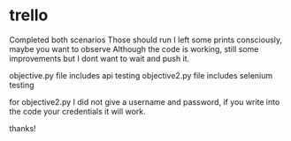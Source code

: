 # trello


 Completed both scenarios
 Those should run
 I left some prints consciously, maybe you want to observe
 Although the code is working, still some improvements but I dont want to wait and push it.
 
 
 objective.py file includes api testing
 objective2.py file includes selenium testing
 
 for objective2.py I did not give a username and password, if you write into the code your credentials it will work.
 
 
 thanks!
